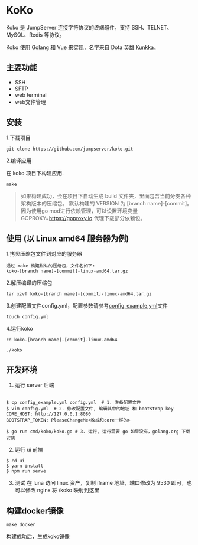 
# KoKo

Koko 是 JumpServer 连接字符协议的终端组件，支持 SSH、TELNET、MySQL、Redis 等协议。

Koko 使用 Golang 和 Vue 来实现，名字来自 Dota 英雄 [Kunkka](https://www.dota2.com.cn/hero/kunkka)。

## 主要功能


- SSH
- SFTP
- web terminal
- web文件管理


## 安装

1.下载项目

```shell
git clone https://github.com/jumpserver/koko.git
```

2.编译应用

在 koko 项目下构建应用.
```shell
make
```
> 如果构建成功，会在项目下自动生成 build 文件夹，里面包含当前分支各种架构版本的压缩包。
默认构建的 VERSION 为 [branch name]-[commit]。
因为使用go mod进行依赖管理，可以设置环境变量 GOPROXY=https://goproxy.io 代理下载部分依赖包。

## 使用 (以 Linux amd64 服务器为例)

1.拷贝压缩包文件到对应的服务器

```
通过 make 构建默认的压缩包，文件名如下: 
koko-[branch name]-[commit]-linux-amd64.tar.gz
```

2.解压编译的压缩包
```shell
tar xzvf koko-[branch name]-[commit]-linux-amd64.tar.gz
```

3.创建配置文件config.yml，配置参数请参考[config_example.yml](https://github.com/jumpserver/koko/blob/master/config_example.yml)文件
```shell
touch config.yml
```

4.运行koko
```shell
cd koko-[branch name]-[commit]-linux-amd64

./koko
```


## 开发环境

1. 运行 server 后端

```shell

$ cp config_example.yml config.yml  # 1. 准备配置文件
$ vim config.yml  # 2. 修改配置文件, 编辑其中的地址 和 bootstrap key
CORE_HOST: http://127.0.0.1:8080
BOOTSTRAP_TOKEN: PleaseChangeMe<改成和core一样的>

$ go run cmd/koko/koko.go # 3. 运行, 运行需要 go 如果没有，golang.org 下载安装
```


2. 运行 ui 前端

```shell
$ cd ui 
$ yarn install
$ npm run serve
```

3. 测试
在 luna 访问 linux 资产，复制 iframe 地址，端口修改为 9530 即可，也可以修改 nginx 将 /koko 映射到这里

## 构建docker镜像

```shell
make docker
```
构建成功后，生成koko镜像
